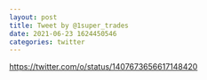 ```yaml
--- 
layout: post 
title: Tweet by @1super_trades 
date: 2021-06-23 1624450546 
categories: twitter 
--- 
```

https://twitter.com/o/status/1407673656617148420
